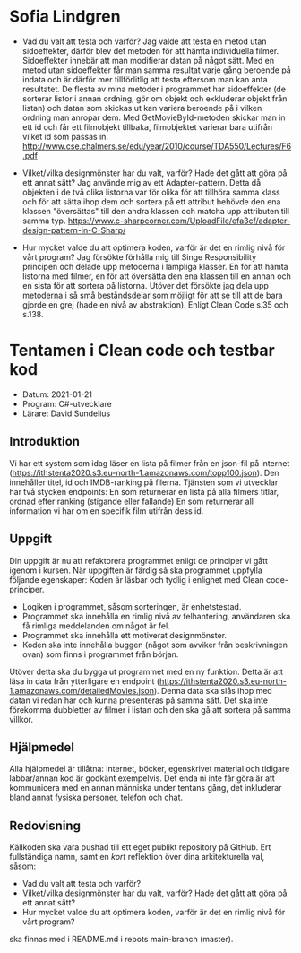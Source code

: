 # Sofia Lindgren
- Vad du valt att testa och varför?
Jag valde att testa en metod utan sidoeffekter, därför blev det metoden för att hämta individuella filmer. Sidoeffekter innebär att man modifierar datan på något sätt. Med en metod utan sidoeffekter får man samma resultat varje gång beroende på indata och är därför mer tillförlitlig att testa eftersom man kan anta resultatet. De flesta av mina metoder i programmet har sidoeffekter (de sorterar listor i annan ordning, gör om objekt och exkluderar objekt från listan) och datan som skickas ut kan variera beroende på i vilken ordning man anropar dem. Med GetMovieById-metoden skickar man in ett id och får ett filmobjekt tillbaka, filmobjektet varierar bara utifrån vilket id som passas in. http://www.cse.chalmers.se/edu/year/2010/course/TDA550/Lectures/F6.pdf

- Vilket/vilka designmönster har du valt, varför? Hade det gått att göra på ett annat sätt?
Jag använde mig av ett Adapter-pattern. Detta då objekten i de två olika listorna var för olika för att tillhöra samma klass och för att sätta ihop dem och sortera på ett attribut behövde den ena klassen "översättas" till den andra klassen och matcha upp attributen till samma typ. https://www.c-sharpcorner.com/UploadFile/efa3cf/adapter-design-pattern-in-C-Sharp/

- Hur mycket valde du att optimera koden, varför är det en rimlig nivå för vårt program?
Jag försökte förhålla mig till Singe Responsibility principen och delade upp metoderna i lämpliga klasser. En för att hämta listorna med filmer, en för att översätta den ena klassen till en annan och en sista för att sortera på listorna. Utöver det försökte jag dela upp metoderna i så små beståndsdelar som möjligt för att se till att de bara gjorde en grej (hade en nivå av abstraktion). Enligt Clean Code s.35 och s.138.

# Tentamen i Clean code och testbar kod

- Datum: 2021-01-21
- Program: C#-utvecklare
- Lärare: David Sundelius

## Introduktion
Vi har ett system som idag läser en lista på filmer från en json-fil på internet (https://ithstenta2020.s3.eu-north-1.amazonaws.com/topp100.json). Den innehåller titel, id och IMDB-ranking på filerna. Tjänsten som vi utvecklar har två stycken endpoints:
En som returnerar en lista på alla filmers titlar, ordnad efter ranking (stigande eller fallande)
En som returnerar all information vi har om en specifik film utifrån dess id.

## Uppgift
Din uppgift är nu att refaktorera programmet enligt de principer vi gått igenom i kursen. När uppgiften är färdig så ska programmet uppfylla följande egenskaper:
Koden är läsbar och tydlig i enlighet med Clean code-principer.
- Logiken i programmet, såsom sorteringen, är enhetstestad.
- Programmet ska innehålla en rimlig nivå av felhantering, användaren ska få rimliga meddelanden om något är fel.
- Programmet ska innehålla ett motiverat designmönster.
- Koden ska inte innehålla buggen (något som avviker från beskrivningen ovan) som finns i programmet från början.

Utöver detta ska du bygga ut programmet med en ny funktion. Detta är att läsa in data från ytterligare en endpoint (https://ithstenta2020.s3.eu-north-1.amazonaws.com/detailedMovies.json). Denna data ska slås ihop med datan vi redan har och kunna presenteras på samma sätt. Det ska inte förekomma dubbletter av filmer i listan och den ska gå att sortera på samma villkor.

## Hjälpmedel
Alla hjälpmedel är tillåtna: internet, böcker, egenskrivet material och tidigare labbar/annan kod är godkänt exempelvis. Det enda ni inte får göra är att kommunicera med en annan människa under tentans gång, det inkluderar bland annat fysiska personer, telefon och chat.

## Redovisning
Källkoden ska vara pushad till ett eget publikt repository på GitHub. Ert fullständiga namn, samt en *kort* reflektion över dina arkitekturella val, såsom:

- Vad du valt att testa och varför?
- Vilket/vilka designmönster har du valt, varför? Hade det gått att göra på ett annat sätt?
- Hur mycket valde du att optimera koden, varför är det en rimlig nivå för vårt program?

ska finnas med i README.md i repots main-branch (master).
